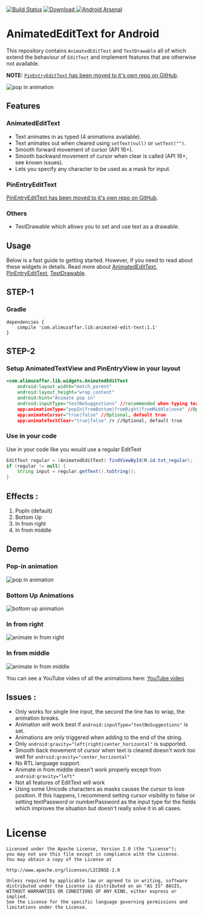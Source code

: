 [![Build Status](https://api.travis-ci.org/alphamu/AnimatedEditText.svg?branch=master)](https://travis-ci.org/alphamu/AnimatedEditText) 
[ ![Download](https://api.bintray.com/packages/alphamu/customwidgets/AnimatedEditText/images/download.svg?version=1.2) ](https://bintray.com/alphamu/customwidgets/AnimatedEditText/1.2/link)
[![Android Arsenal](https://img.shields.io/badge/Android%20Arsenal-AnimatedEditText-brightgreen.svg?style=flat)](http://android-arsenal.com/details/1/3304) 


# AnimatedEditText for Android

This repository contains `AnimatedEditText` and `TextDrawable` all of which
extend the behaviour of `EditText` and implement features that are otherwise not available.

**NOTE:** [`PinEntryEditText` has been moved to it's own repo on GitHub](https://github.com/alphamu/PinEntryEditText).

![pop in animation](http://i.giphy.com/x1AsZJypT6rmw.gif) 

## Features

### AnimatedEditText

- Text animates in as typed (4 animations available).
- Text animates out when cleared using `setText(null)` or `setText("")`.
- Smooth forward movement of cursor (API 16+).
- Smooth backward movement of cursor when clear is called (API 16+, see known issues).
- Lets you specify any character to be used as a mask for input.

### PinEntryEditText

[PinEntryEditText has been moved to it's own repo on GitHub](https://github.com/alphamu/PinEntryEditText).

### Others

- TextDrawable which allows you to set and use text as a drawable.


## Usage

Below is a fast guide to getting started. However, if you need to read about these widgets in
details. Read more about [AnimatedEditText](https://medium.com/@ali.muzaffar),
[PinEntryEditText](https://medium.com/@ali.muzaffar/building-a-pinentryedittext-in-android-5f2eddcae5d3#.tka93qm3d),
[TextDrawable](https://medium.com/@ali.muzaffar/textdrawable-to-display-emojis-and-unicode-characters-in-android-35614168b8ad#.21ukwskwr).

## STEP-1

### Gradle

    dependencies {
        compile 'com.alimuzaffar.lib:animated-edit-text:1.1'
    }

## STEP-2

### Setup AnimatedTextView and PinEntryView in your layout

```xml
<com.alimuzaffar.lib.widgets.AnimatedEditText
    android:layout_width="match_parent"
    android:layout_height="wrap_content"
    android:hint="Animate pop in"
    android:inputType="textNoSuggestions" //recommended when typing text to avoid autocomplete.
    app:animationType="popIn|fromBottom|fromRight|fromMiddle|none" //Optional, default popIn
    app:animateCursor="true|false" //Optional, default true
    app:animateTextClear="true|false" /> //Optional, default true
```

### Use in your code

Use in your code like you would use a regular EditText
```java
EditText regular = (AnimatedEditText) findViewById(R.id.txt_regular);
if (regular != null) {
    String input = regular.getText().toString();
}
```

## Effects :

1. PopIn (default)
2. Bottom Up
3. In from right
4. In from middle

## Demo

### Pop-in animation

![pop in animation](http://i.giphy.com/x1AsZJypT6rmw.gif)

### Bottom Up Animations

![bottom up animation](http://i.giphy.com/DwawaNNbE3UKQ.gif)

### In from right

![animate in from right](http://i.giphy.com/Nzd38Q57CJ5zq.gif)

### In from middle

![animate in from middle](http://i.giphy.com/8WKKm4nTM3N60.gif)

You can see a YouTube video of all the animations here: [YouTube video](https://www.youtube.com/watch?v=VW6vFzniehU)

## Issues :

- Only works for single line input, the second the line has to wrap, the animation breaks.
- Animation will work best if `android:inputType="textNoSuggestions"` is set.
- Animations are only triggered when adding to the end of the string.
- Only `android:gravity="left|right|center_horizontal"` is supported.
- Smooth back movement of cursor when text is cleared doesn't work too well for `android:gravity="center_horizontal"`
- No RTL language support.
- Animate in from middle doesn't work properly except from `android:gravity="left"`
- Not all features of EditText will work
- Using some Unicode characters as masks causes the cursor to lose position. If this happens, I recommend setting cursor visibility to false or setting textPassword or numberPassword as the input type for the fields which improves the situation but doesn't really solve it in all cases.

License
=======

    Licensed under the Apache License, Version 2.0 (the "License");
    you may not use this file except in compliance with the License.
    You may obtain a copy of the License at

    http://www.apache.org/licenses/LICENSE-2.0

    Unless required by applicable law or agreed to in writing, software
    distributed under the License is distributed on an "AS IS" BASIS,
    WITHOUT WARRANTIES OR CONDITIONS OF ANY KIND, either express or implied.
    See the License for the specific language governing permissions and
    limitations under the License.
